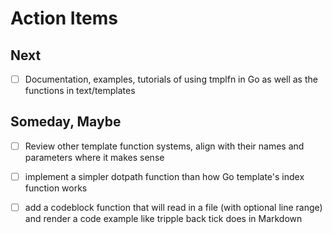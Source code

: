 
# Action Items

## Next

+ [ ] Documentation, examples, tutorials of using tmplfn in Go as well as the functions in text/templates

## Someday, Maybe

+ [ ] Review other template function systems, align with their names and parameters where it makes sense
+ [ ] implement a simpler dotpath function than how Go template's index function works
+ [ ] add a codeblock function that will read in a file (with optional line range) and render a code example like tripple back tick does in Markdown

